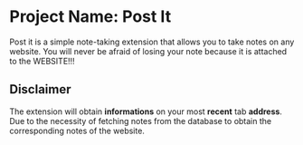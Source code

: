 # Project Name: Post It
Post it is a simple note-taking extension that allows you to take notes on any website. You will never be afraid of losing your note because it is attached to the WEBSITE!!!

## Disclaimer
The extension will obtain **informations** on your most **recent** tab **address**. Due to the necessity of fetching notes from the database to obtain the corresponding notes of the website.
